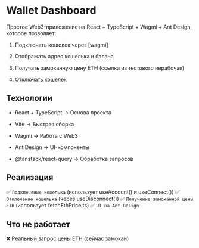 # Wallet Dashboard

Простое Web3-приложение на React + TypeScript + Wagmi + Ant Design, которое позволяет:

1. Подключать кошелек через [wagmi]

2. Отображать адрес кошелька и баланс

3. Получать замоканную цену ETH (ссылка из тестового нерабочая)

4. Отключать кошелек

## Технологии

- React + TypeScript → Основа проекта

- Vite → Быстрая сборка

- Wagmi → Работа с Web3

- Ant Design → UI-компоненты

- @tanstack/react-query → Обработка запросов

## Реализация

✅ `Подключение кошелька` (использует useAccount() и useConnect())
✅ `Отключение кошелька` (через useDisconnect())
✅ `Получение замоканной цены ETH` (использует fetchEthPrice.ts)
✅ `UI на Ant Design`

## Что не работает

❌ Реальный запрос цены ETH (сейчас замокан)